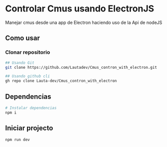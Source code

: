# Controlar Cmus usando ElectronJS
Manejar cmus desde una app de Electron haciendo uso de la Api de nodeJS

## Como usar

### Clonar repositorio
```sh
## Usando Git
git clone https://github.com/Lautadev/Cmus_contron_with_electron.git

## Usando github cli
gh repo clone Lauta-dev/Cmus_contron_with_electron
```

## Dependencias

```sh
# Instalar dependencias
npm i
```

## Iniciar projecto
```sh
npm run dev
```

<img href='./src/img/electron.png'/>
